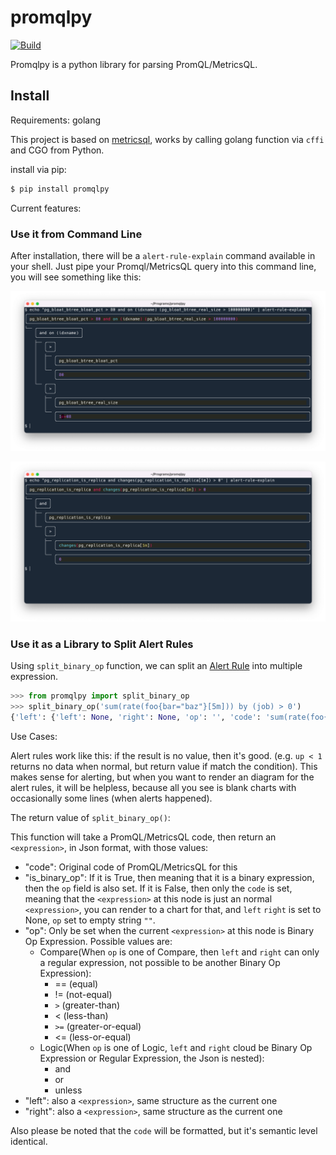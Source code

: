 # promqlpy

[![Build](https://github.com/laixintao/promqlpy/actions/workflows/wheels.yml/badge.svg)](https://github.com/laixintao/promqlpy/actions/workflows/wheels.yml)

Promqlpy is a python library for parsing PromQL/MetricsQL.

## Install

Requirements: golang

This project is based on [metricsql](github.com/VictoriaMetrics/metricsql),
works by calling golang function via `cffi` and CGO from Python.

install via pip:

```bash
$ pip install promqlpy
```

Current features:

### Use it from Command Line

After installation, there will be a `alert-rule-explain` command available in
your shell. Just pipe your Promql/MetricsQL query into this command line, you
will see something like this:

![](./imgs/rule2.png)

![](./imgs/rule3.png)

### Use it as a Library to Split Alert Rules

Using `split_binary_op` function, we can split an
[Alert Rule](https://prometheus.io/docs/prometheus/latest/configuration/alerting_rules/)
into multiple expression.

```python
>>> from promqlpy import split_binary_op
>>> split_binary_op('sum(rate(foo{bar="baz"}[5m])) by (job) > 0')
{'left': {'left': None, 'right': None, 'op': '', 'code': 'sum(rate(foo{bar="baz"}[5m])) by (job)', 'is_binary_op': False}, 'right': {'left': None, 'right': None, 'op': '', 'code': '0', 'is_binary_op': False}, 'op': '>', 'code': 'sum(rate(foo{bar="baz"}[5m])) by (job) > 0', 'is_binary_op': True}
```

Use Cases:

Alert rules work like this: if the result is no value, then it's good. (e.g.
`up < 1` returns no data when normal, but return value if match the condition).
This makes sense for alerting, but when you want to render an diagram for the
alert rules, it will be helpless, because all you see is blank charts with
occasionally some lines (when alerts happened).

The return value of `split_binary_op()`:

This function will take a PromQL/MetricsQL code, then return an `<expression>`,
in Json format, with those values:

- "code": Original code of PromQL/MetricsQL for this <expression>
- "is_binary_op": If it is True, then meaning that it is a binary expression,
  then the `op` field is also set. If it is False, then only the `code` is set,
  meaning that the `<expression>` at this node is just an normal `<expression>`,
  you can render to a chart for that, and `left` `right` is set to None, `op`
  set to empty string `""`.
- "op": Only be set when the current `<expression>` at this node is Binary Op
  Expression. Possible values are:
  - Compare(When `op` is one of Compare, then `left` and `right` can only a
    regular expression, not possible to be another Binary Op Expression):
    - == (equal)
    - != (not-equal)
    - `>` (greater-than)
    - < (less-than)
    - `>=` (greater-or-equal)
    - <= (less-or-equal)
  - Logic(When `op` is one of Logic, `left` and `right` cloud be Binary Op
    Expression or Regular Expression, the Json is nested):
    - and
    - or
    - unless
- "left": also a `<expression>`, same structure as the current one
- "right": also a `<expression>`, same structure as the current one

Also please be noted that the `code` will be formatted, but it's semantic level
identical.

